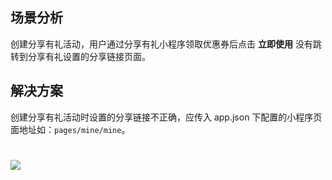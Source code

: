 ## 场景分析
创建分享有礼活动，用户通过分享有礼小程序领取优惠券后点击 **立即使用** 没有跳转到分享有礼设置的分享链接页面。 

## 解决方案
创建分享有礼活动时设置的分享链接不正确，应传入 app.json 下配置的小程序页面地址如：`pages/mine/mine`。

# ![](https://gw.alipayobjects.com/zos/sptworksff_prod/5449b708-6247-4aa5-b6dc-a04bf6d440dd.png#align=left&display=inline&height=159&margin=%5Bobject%20Object%5D&originHeight=159&originWidth=598&status=done&style=none&width=598)
 <br /> 
